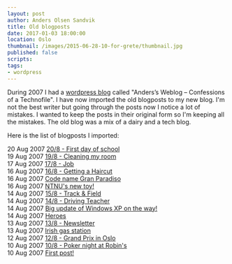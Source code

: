 ```yaml
---
layout: post
author: Anders Olsen Sandvik
title: Old blogposts
date: 2017-01-03 18:00:00
location: Oslo
thumbnail: /images/2015-06-28-10-for-grete/thumbnail.jpg
published: false
scripts:
tags:
- wordpress
---
```

During 2007 I had a [wordpress blog](https://andersos.wordpress.com/) called "Anders’s Weblog – Confessions of a Technofile". I have now imported the old blogposts to my new blog. I'm not the best writer but going through the posts now I notice a lot of mistakes. I wanted to keep the posts in their original form so I'm keeping all the mistakes. The old blog was a mix of a dairy and a tech blog.

Here is the list of blogposts I imported:

<div class="archive-item">
    <time datetime="2007-08-20T23:50:27+02:00" class="archive-date">20 Aug 2007</time>
    <a href="/2007/08/20/208-first-day-of-school/">20/8 - First day of school</a>
</div>

<div class="archive-item">
    <time datetime="2007-08-19T22:00:13+02:00" class="archive-date">19 Aug 2007</time>
    <a href="/2007/08/19/198-cleaning-my-room/">19/8 - Cleaning my room</a>
</div>

<div class="archive-item">
    <time datetime="2007-08-17T23:45:44+02:00" class="archive-date">17 Aug 2007</time>
    <a href="/2007/08/17/178-job/">17/8 - Job</a>
</div>

<div class="archive-item">
    <time datetime="2007-08-16T22:30:33+02:00" class="archive-date">16 Aug 2007</time>
    <a href="/2007/08/16/168-getting-a-haircut/">16/8 - Getting a Haircut</a>
</div>

<div class="archive-item">
    <time datetime="2007-08-16T12:30:37+02:00" class="archive-date">16 Aug 2007</time>
    <a href="/2007/08/16/code-name-gran-paradiso/">Code name Gran Paradiso</a>
</div>

<div class="archive-item">
    <time datetime="2007-08-16T10:15:00+02:00" class="archive-date">16 Aug 2007</time>
    <a href="/2007/08/16/ntnus-new-toy/">NTNU's new toy!</a>
</div>

<div class="archive-item">
    <time datetime="2007-08-14T23:45:25+02:00" class="archive-date">14 Aug 2007</time>
    <a href="/2007/08/14/158-track-field/">15/8 - Track &amp; Field</a>
</div>

<div class="archive-item">
    <time datetime="2007-08-14T22:30:54+02:00" class="archive-date">14 Aug 2007</time>
    <a href="/2007/08/14/driving-teacher/">14/8 - Driving Teacher</a>
</div>

<div class="archive-item">
    <time datetime="2007-08-14T22:15:28+02:00" class="archive-date">14 Aug 2007</time>
    <a href="/2007/08/14/big-update-of-windows-xp-on-the-way/">Big update of Windows XP on the way!</a>
</div>

<div class="archive-item">
    <time datetime="2007-08-14T14:00:41+02:00" class="archive-date">14 Aug 2007</time>
    <a href="/2007/08/14/heroes/">Heroes</a>
</div>

<div class="archive-item">
    <time datetime="2007-08-13T23:35:16+02:00" class="archive-date">13 Aug 2007</time>
    <a href="/2007/08/13/newsletter/">13/8 - Newsletter</a>
</div>

<div class="archive-item">
    <time datetime="2007-08-13T22:17:58+02:00" class="archive-date">13 Aug 2007</time>
    <a href="/2007/08/13/irish-gas-station/">Irish gas station</a>
</div>

<div class="archive-item">
    <time datetime="2007-08-12T23:15:14+02:00" class="archive-date">12 Aug 2007</time>
    <a href="/2007/08/12/grand-prix-in-oslo/">12/8 - Grand Prix in Oslo</a>
</div>

<div class="archive-item">
    <time datetime="2007-08-10T23:35:50+02:00" class="archive-date">10 Aug 2007</time>
    <a href="/2007/08/10/poker-night-at-robins/">10/8 - Poker night at Robin's</a>
</div>

<div class="archive-item">
    <time datetime="2007-08-10T13:37:45+02:00" class="archive-date">10 Aug 2007</time>
    <a href="/2007/08/10/first-post/">First post!</a>
</div>
